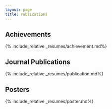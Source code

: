 ```yaml
---
layout: page
title: Publications
---
```


## Achievements
{% include_relative _resumes/achievement.md%}

## Journal Publications
{% include_relative _resumes/publication.md%}
## Posters
{% include_relative _resumes/poster.md%}